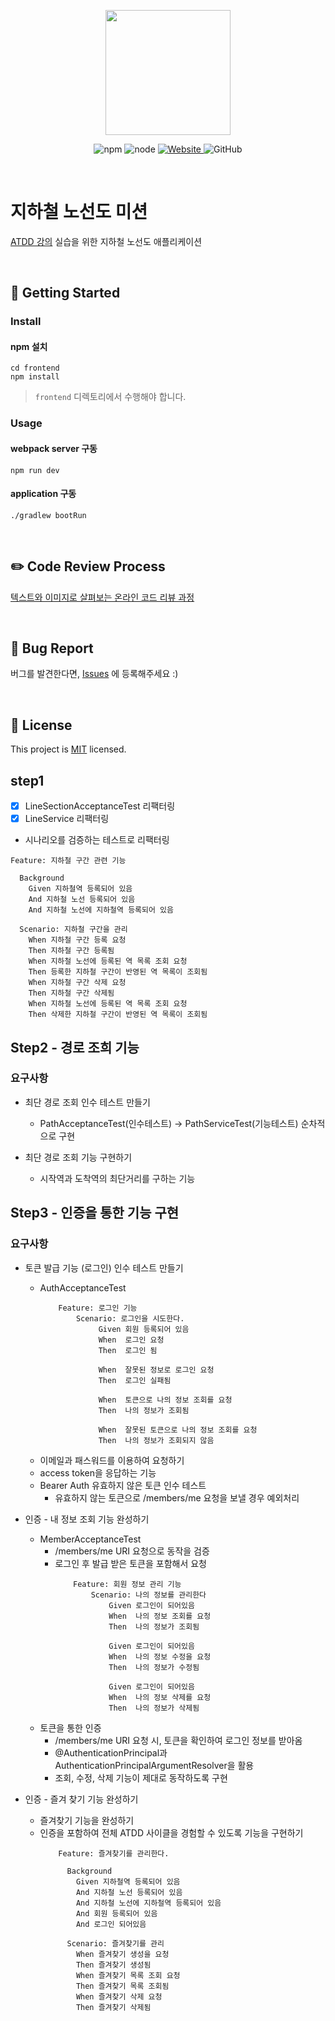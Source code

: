 <p align="center">
    <img width="200px;" src="https://raw.githubusercontent.com/woowacourse/atdd-subway-admin-frontend/master/images/main_logo.png"/>
</p>
<p align="center">
  <img alt="npm" src="https://img.shields.io/badge/npm-%3E%3D%205.5.0-blue">
  <img alt="node" src="https://img.shields.io/badge/node-%3E%3D%209.3.0-blue">
  <a href="https://edu.nextstep.camp/c/R89PYi5H" alt="nextstep atdd">
    <img alt="Website" src="https://img.shields.io/website?url=https%3A%2F%2Fedu.nextstep.camp%2Fc%2FR89PYi5H">
  </a>
  <img alt="GitHub" src="https://img.shields.io/github/license/next-step/atdd-subway-service">
</p>

<br>

# 지하철 노선도 미션
[ATDD 강의](https://edu.nextstep.camp/c/R89PYi5H) 실습을 위한 지하철 노선도 애플리케이션

<br>

## 🚀 Getting Started

### Install
#### npm 설치
```
cd frontend
npm install
```
> `frontend` 디렉토리에서 수행해야 합니다.

### Usage
#### webpack server 구동
```
npm run dev
```
#### application 구동
```
./gradlew bootRun
```
<br>

## ✏️ Code Review Process
[텍스트와 이미지로 살펴보는 온라인 코드 리뷰 과정](https://github.com/next-step/nextstep-docs/tree/master/codereview)

<br>

## 🐞 Bug Report

버그를 발견한다면, [Issues](https://github.com/next-step/atdd-subway-service/issues) 에 등록해주세요 :)

<br>

## 📝 License

This project is [MIT](https://github.com/next-step/atdd-subway-service/blob/master/LICENSE.md) licensed.

## step1

- [x] LineSectionAcceptanceTest 리팩터링
- [x] LineService 리팩터링

- 시나리오를 검증하는 테스트로 리팩터링
```
Feature: 지하철 구간 관련 기능

  Background 
    Given 지하철역 등록되어 있음
    And 지하철 노선 등록되어 있음
    And 지하철 노선에 지하철역 등록되어 있음

  Scenario: 지하철 구간을 관리
    When 지하철 구간 등록 요청
    Then 지하철 구간 등록됨
    When 지하철 노선에 등록된 역 목록 조회 요청
    Then 등록한 지하철 구간이 반영된 역 목록이 조회됨
    When 지하철 구간 삭제 요청
    Then 지하철 구간 삭제됨
    When 지하철 노선에 등록된 역 목록 조회 요청
    Then 삭제한 지하철 구간이 반영된 역 목록이 조회됨
```

## Step2 - 경로 조희 기능
### 요구사항
- 최단 경로 조회 인수 테스트 만들기
    - PathAcceptanceTest(인수테스트) -> PathServiceTest(기능테스트) 순차적으로 구현

- 최단 경로 조회 기능 구현하기
    - 시작역과 도착역의 최단거리를 구하는 기능

## Step3 - 인증을 통한 기능 구현
### 요구사항
* 토큰 발급 기능 (로그인) 인수 테스트 만들기
  * AuthAcceptanceTest
    ```
        Feature: 로그인 기능
            Scenario: 로그인을 시도한다.
                 Given 회원 등록되어 있음
                 When  로그인 요청
                 Then  로그인 됨
   
                 When  잘못된 정보로 로그인 요청
                 Then  로그인 실패됨  
   
                 When  토큰으로 나의 정보 조회를 요청
                 Then  나의 정보가 조회됨
   
                 When  잘못된 토큰으로 나의 정보 조회를 요청
                 Then  나의 정보가 조회되지 않음 
     ```
  * 이메일과 패스워드를 이용하여 요청하기
  * access token을 응답하는 기능
  * Bearer Auth 유효하지 않은 토큰 인수 테스트
    * 유효하지 않는 토큰으로 /members/me 요청을 보낼 경우 예외처리

* 인증 - 내 정보 조회 기능 완성하기
  * MemberAcceptanceTest
    * /members/me URI 요청으로 동작을 검증
    * 로그인 후 발급 받은 토큰을 포함해서 요청
      ```
          Feature: 회원 정보 관리 기능
              Scenario: 나의 정보를 관리한다
                  Given 로그인이 되어있음
                  When  나의 정보 조회를 요청
                  Then  나의 정보가 조회됨
  
                  Given 로그인이 되어있음
                  When  나의 정보 수정을 요청
                  Then  나의 정보가 수정됨        
                  
                  Given 로그인이 되어있음
                  When  나의 정보 삭제를 요청
                  Then  나의 정보가 삭제됨 
      ```
  * 토큰을 통한 인증
    * /members/me URI 요청 시, 토큰을 확인하여 로그인 정보를 받아옴
    * @AuthenticationPrincipal과 AuthenticationPrincipalArgumentResolver을 활용
    * 조회, 수정, 삭제 기능이 제대로 동작하도록 구현

* 인증 - 즐겨 찾기 기능 완성하기
  * 즐겨찾기 기능을 완성하기
  * 인증을 포함하여 전체 ATDD 사이클을 경험할 수 있도록 기능을 구현하기
      ```
          Feature: 즐겨찾기를 관리한다.
          
            Background 
              Given 지하철역 등록되어 있음
              And 지하철 노선 등록되어 있음
              And 지하철 노선에 지하철역 등록되어 있음
              And 회원 등록되어 있음
              And 로그인 되어있음
          
            Scenario: 즐겨찾기를 관리
              When 즐겨찾기 생성을 요청
              Then 즐겨찾기 생성됨
              When 즐겨찾기 목록 조회 요청
              Then 즐겨찾기 목록 조회됨
              When 즐겨찾기 삭제 요청
              Then 즐겨찾기 삭제됨
      ```